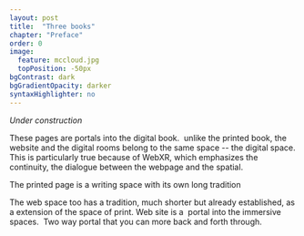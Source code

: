 ```yaml
---
layout: post
title:  "Three books"
chapter: "Preface"
order: 0
image:
  feature: mccloud.jpg
  topPosition: -50px
bgContrast: dark
bgGradientOpacity: darker
syntaxHighlighter: no
---
```


_Under construction_

These pages are portals into the digital book.  unlike the printed book, the website and the digital rooms belong to the same space -- the digital space. This is particularly true because of WebXR, which emphasizes the continuity, the dialogue between the webpage and the spatial. 

The printed page is a writing space with its own long tradition

The web space too has a tradition, much shorter but already established, as a extension of the space of print. Web site is a  portal into the immersive spaces.  Two way portal that you can more back and forth through. 